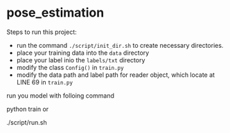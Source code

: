 # pose_estimation

Steps to run this project:

* run the command `./script/init_dir.sh` to create necessary directories.
* place your training data into the `data` directory
* place your label inio the `labels/txt` directory
* modify the class `Config()` in `train.py`
* modify the data path and label path for reader object, which locate at LINE 69 in `train.py`

run you model with folloing command

  python train
or

  ./script/run.sh

